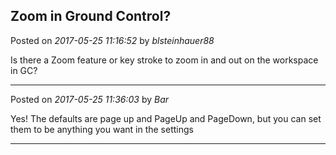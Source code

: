 ## Zoom in Ground Control?
Posted on *2017-05-25 11:16:52* by *blsteinhauer88*

Is there a Zoom feature or key stroke to zoom in and out on the workspace in GC?

---

Posted on *2017-05-25 11:36:03* by *Bar*

Yes! The defaults are page up and PageUp and PageDown, but you can set them to be anything you want in the settings

---

